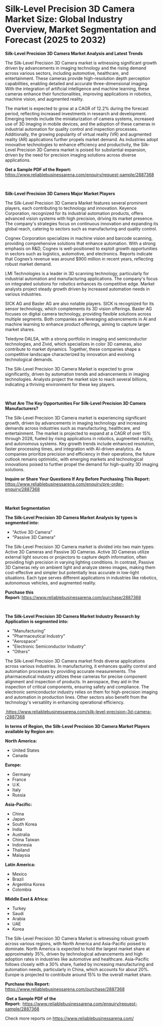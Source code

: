 <p><h1>Silk-Level Precision 3D Camera Market Size: Global Industry Overview, Market Segmentation and Forecast (2025 to 2032)</h1></p><p><strong>Silk-Level Precision 3D Camera Market Analysis and Latest Trends</strong></p>
<p><p>The Silk-Level Precision 3D Camera market is witnessing significant growth driven by advancements in imaging technology and the rising demand across various sectors, including automotive, healthcare, and entertainment. These cameras provide high-resolution depth perception capabilities, enabling detailed and accurate three-dimensional imaging. With the integration of artificial intelligence and machine learning, these cameras enhance their functionalities, improving applications in robotics, machine vision, and augmented reality.</p><p>The market is expected to grow at a CAGR of 12.2% during the forecast period, reflecting increased investments in research and development. Emerging trends include the miniaturization of camera systems, increased use of 3D imaging in mobile devices, and the adoption of these cameras in industrial automation for quality control and inspection processes. Additionally, the growing popularity of virtual reality (VR) and augmented reality (AR) applications further propels market demand. As industries adopt innovative technologies to enhance efficiency and productivity, the Silk-Level Precision 3D Camera market is poised for substantial expansion, driven by the need for precision imaging solutions across diverse applications.</p></p>
<p><strong>Get a Sample PDF of the Report:&nbsp;</strong> <a href="https://www.reliablebusinessarena.com/enquiry/request-sample/2887368?utm_campaign=2992&utm_medium=2&utm_source=Github&utm_content=ia&utm_term=14032025&utm_id=silk-level-precision-3d-camera">https://www.reliablebusinessarena.com/enquiry/request-sample/2887368</a></p>
<p>&nbsp;</p>
<p><strong>Silk-Level Precision 3D Camera Major Market Players</strong></p>
<p><p>The Silk-Level Precision 3D Camera Market features several prominent players, each contributing to technology and innovation. Keyence Corporation, recognized for its industrial automation products, offers advanced vision systems with high precision, driving its market presence. The company's strategies focus on continuous innovation and expanding its global reach, catering to sectors such as manufacturing and quality control.</p><p>Cognex Corporation specializes in machine vision and barcode scanning, providing comprehensive solutions that enhance automation. With a strong emphasis on R&D, Cognex is well-positioned to exploit growth opportunities in sectors such as logistics, automotive, and electronics. Reports indicate that Cognex’s revenue was around $900 million in recent years, reflecting robust market demand.</p><p>LMI Technologies is a leader in 3D scanning technology, particularly for industrial automation and manufacturing applications. The company's focus on integrated solutions for robotics enhances its competitive edge. Market analysts project steady growth driven by increased automation needs in various industries.</p><p>SICK AG and Basler AG are also notable players. SICK is recognized for its sensor technology, which complements its 3D vision offerings. Basler AG focuses on digital camera technology, providing flexible solutions across multiple segments. Both companies are leveraging advancements in AI and machine learning to enhance product offerings, aiming to capture larger market shares.</p><p>Teledyne DALSA, with a strong portfolio in imaging and semiconductor technologies, and Zivid, which specializes in color 3D cameras, also contribute to market dynamics. Together, these companies shape a competitive landscape characterized by innovation and evolving technological demands.</p><p>The Silk-Level Precision 3D Camera Market is expected to grow significantly, driven by automation trends and advancements in imaging technologies. Analysts project the market size to reach several billions, indicating a thriving environment for these key players.</p></p>
<p>&nbsp;</p>
<p><strong>What Are The Key Opportunities For Silk-Level Precision 3D Camera Manufacturers?</strong></p>
<p><p>The Silk-Level Precision 3D Camera market is experiencing significant growth, driven by advancements in imaging technology and increasing demands across industries such as manufacturing, healthcare, and entertainment. The market is projected to expand at a CAGR of over 15% through 2028, fueled by rising applications in robotics, augmented reality, and autonomous systems. Key growth trends include enhanced resolution, faster processing times, and integration with AI-driven analytics. As companies prioritize precision and efficiency in their operations, the future outlook remains optimistic, with emerging markets and technological innovations poised to further propel the demand for high-quality 3D imaging solutions.</p></p>
<p><strong>Inquire or Share Your Questions If Any Before Purchasing This Report:</strong> <a href="https://www.reliablebusinessarena.com/enquiry/pre-order-enquiry/2887368?utm_campaign=2992&utm_medium=2&utm_source=Github&utm_content=ia&utm_term=14032025&utm_id=silk-level-precision-3d-camera">https://www.reliablebusinessarena.com/enquiry/pre-order-enquiry/2887368</a></p>
<p>&nbsp;</p>
<p><strong>Market Segmentation</strong></p>
<p><strong>The Silk-Level Precision 3D Camera Market Analysis by types is segmented into:</strong></p>
<p><ul><li>"Active 3D Camera"</li><li>"Passive 3D Camera"</li></ul></p>
<p><p>The Silk-Level Precision 3D Camera market is divided into two main types: Active 3D Cameras and Passive 3D Cameras. Active 3D Cameras utilize external light sources or projectors to capture depth information, often providing high precision in varying lighting conditions. In contrast, Passive 3D Cameras rely on ambient light and analyze stereo images, making them cost-effective and simpler but potentially less accurate in low-light situations. Each type serves different applications in industries like robotics, autonomous vehicles, and augmented reality.</p></p>
<p><strong>Purchase this Report:&nbsp;</strong><a href="https://www.reliablebusinessarena.com/purchase/2887368?utm_campaign=2992&utm_medium=2&utm_source=Github&utm_content=ia&utm_term=14032025&utm_id=silk-level-precision-3d-camera">https://www.reliablebusinessarena.com/purchase/2887368</a></p>
<p>&nbsp;</p>
<p><strong>The Silk-Level Precision 3D Camera Market Industry Research by Application is segmented into:</strong></p>
<p><ul><li>"Manufacturing"</li><li>"Pharmaceutical Industry"</li><li>"Aerospace"</li><li>"Electronic Semiconductor Industry"</li><li>"Others"</li></ul></p>
<p><p>The Silk-Level Precision 3D Camera market finds diverse applications across various industries. In manufacturing, it enhances quality control and automation processes by providing accurate measurements. The pharmaceutical industry utilizes these cameras for precise component alignment and inspection of products. In aerospace, they aid in the inspection of critical components, ensuring safety and compliance. The electronic semiconductor industry relies on them for high-precision imaging and automation in production lines. Other sectors also benefit from the technology's versatility in enhancing operational efficiency.</p></p>
<p><a href="https://www.reliablebusinessarena.com/silk-level-precision-3d-camera-r2887368?utm_campaign=2992&utm_medium=2&utm_source=Github&utm_content=ia&utm_term=14032025&utm_id=silk-level-precision-3d-camera">&nbsp;https://www.reliablebusinessarena.com/silk-level-precision-3d-camera-r2887368</a></p>
<p><strong>In terms of Region, the Silk-Level Precision 3D Camera Market Players available by Region are:</strong></p>
<p>
    <p> <strong> North America: </strong>
        <ul>
            <li>United States</li>
            <li>Canada</li>
        </ul>
        </p> 
    <p> <strong> Europe: </strong>
        <ul>
            <li>Germany</li>
            <li>France</li>
            <li>U.K.</li>
            <li>Italy</li>
            <li>Russia</li>
        </ul>
        </p> 
    <p> <strong> Asia-Pacific: </strong>
        <ul>
            <li>China</li>
            <li>Japan</li>
            <li>South Korea</li>
            <li>India</li>
            <li>Australia</li>
            <li>China Taiwan</li>
            <li>Indonesia</li>
            <li>Thailand</li>
            <li>Malaysia</li>
        </ul>
        </p> 
    <p> <strong> Latin America: </strong>
        <ul>
            <li>Mexico</li>
            <li>Brazil</li>
            <li>Argentina Korea</li>
            <li>Colombia</li>
        </ul>
        </p> 
    <p> <strong> Middle East & Africa: </strong>
        <ul>
            <li>Turkey</li>
            <li>Saudi</li>
            <li>Arabia</li>
            <li>UAE</li>
            <li>Korea</li>
        </ul>
    </p>
    </p>
<p><p>The Silk-Level Precision 3D Camera Market is witnessing robust growth across various regions, with North America and Asia-Pacific poised to dominate. North America is expected to hold the largest market share at approximately 35%, driven by technological advancements and high adoption rates in industries like automotive and healthcare. Asia-Pacific follows closely with a 30% share, fueled by increasing manufacturing and automation needs, particularly in China, which accounts for about 20%. Europe is projected to contribute around 15% to the overall market share.</p></p>
<p><strong>Purchase this Report: </strong><a href="https://www.reliablebusinessarena.com/purchase/2887368?utm_campaign=2992&utm_medium=2&utm_source=Github&utm_content=ia&utm_term=14032025&utm_id=silk-level-precision-3d-camera">https://www.reliablebusinessarena.com/purchase/2887368</a></p>
<p>&nbsp;<strong>Get a Sample PDF of the Report:&nbsp;&nbsp;</strong><a href="https://www.reliablebusinessarena.com/enquiry/request-sample/2887368?utm_campaign=2992&utm_medium=2&utm_source=Github&utm_content=ia&utm_term=14032025&utm_id=silk-level-precision-3d-camera">https://www.reliablebusinessarena.com/enquiry/request-sample/2887368</a></p>
<p><strong></strong></p>
<p>Check more reports on <a href="https://www.reliablebusinessarena.com/?utm_campaign=2992&utm_medium=2&utm_source=Github&utm_content=ia&utm_term=14032025&utm_id=silk-level-precision-3d-camera">https://www.reliablebusinessarena.com/</a></p>